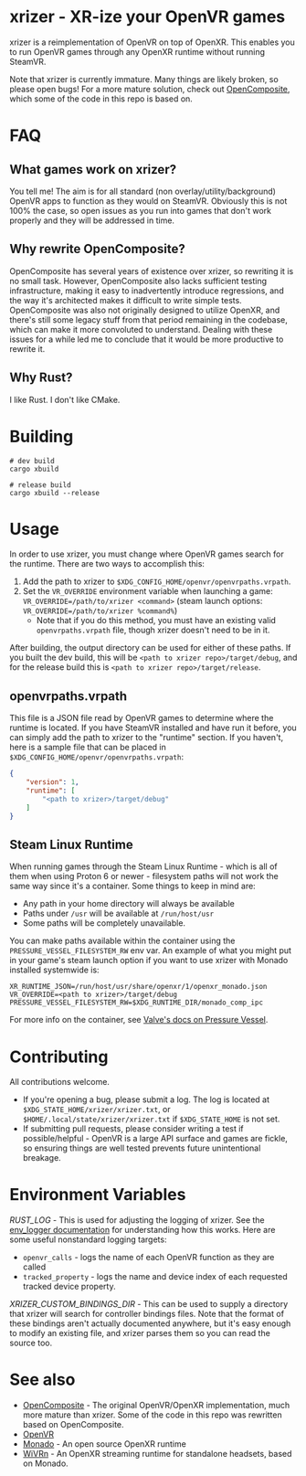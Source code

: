 # xrizer - XR-ize your OpenVR games

xrizer is a reimplementation of OpenVR on top of OpenXR. This enables you to run OpenVR games through any OpenXR runtime without running SteamVR.

Note that xrizer is currently immature. Many things are likely broken, so please open bugs! For a more mature solution, check out [OpenComposite](https://gitlab.com/znixian/OpenComposite), which some of the code in this repo is based on.

# FAQ

## What games work on xrizer?

You tell me! The aim is for all standard (non overlay/utility/background) OpenVR apps to function as they would on SteamVR. Obviously this is not 100% the case, so open issues as you run into games that don't work properly and they will be addressed in time.

## Why rewrite OpenComposite?

OpenComposite has several years of existence over xrizer, so rewriting it is no small task. However, OpenComposite also lacks sufficient testing infrastructure, making it easy to inadvertently introduce regressions, and the way it's architected makes it difficult to write simple tests. OpenComposite was also not originally designed to utilize OpenXR, and there's still some legacy stuff from that period remaining in the codebase, which can make it more convoluted to understand. Dealing with these issues for a while led me to conclude that it would be more productive to rewrite it.
## Why Rust?

I like Rust. I don't like CMake.


# Building
```
# dev build
cargo xbuild

# release build
cargo xbuild --release
```

# Usage

In order to use xrizer, you must change where OpenVR games search for the runtime. There are two ways to accomplish this:

1. Add the path to xrizer to `$XDG_CONFIG_HOME/openvr/openvrpaths.vrpath`.
2. Set the `VR_OVERRIDE` environment variable when launching a game: `VR_OVERRIDE=/path/to/xrizer <command>` (steam launch options: `VR_OVERRIDE=/path/to/xrizer %command%`)
   - Note that if you do this method, you must have an existing valid `openvrpaths.vrpath` file, though xrizer doesn't need to be in it.


After building, the output directory can be used for either of these paths. If you built the dev build, this will be `<path to xrizer repo>/target/debug`, and for the release build this is `<path to xrizer repo>/target/release`.

## openvrpaths.vrpath

This file is a JSON file read by OpenVR games to determine where the runtime is located. If you have SteamVR installed and have run it before, you can simply add the path to xrizer to the "runtime" section.
If you haven't, here is a sample file that can be placed in `$XDG_CONFIG_HOME/openvr/openvrpaths.vrpath`:
```json
{
    "version": 1,
    "runtime": [
        "<path to xrizer>/target/debug"
    ]
}
```

## Steam Linux Runtime

When running games through the Steam Linux Runtime - which is all of them when using Proton 6 or newer - filesystem paths will not work the same way since it's a container. Some things to keep in mind are:
- Any path in your home directory will always be available
- Paths under `/usr` will be available at `/run/host/usr`
- Some paths will be completely unavailable.

You can make paths available within the container using the `PRESSURE_VESSEL_FILESYSTEM_RW` env var. An example of what you might put in your game's steam launch option if you want to use xrizer with Monado installed systemwide is:
```
XR_RUNTIME_JSON=/run/host/usr/share/openxr/1/openxr_monado.json VR_OVERRIDE=<path to xrizer>/target/debug PRESSURE_VESSEL_FILESYSTEM_RW=$XDG_RUNTIME_DIR/monado_comp_ipc
```
For more info on the container, see [Valve's docs on Pressure Vessel](https://gitlab.steamos.cloud/steamrt/steam-runtime-tools/-/blob/main/pressure-vessel/wrap.1.md).

# Contributing

All contributions welcome.
- If you're opening a bug, please submit a log. The log is located at `$XDG_STATE_HOME/xrizer/xrizer.txt`, or `$HOME/.local/state/xrizer/xrizer.txt` if `$XDG_STATE_HOME` is not set.
- If submitting pull requests, please consider writing a test if possible/helpful - OpenVR is a large API surface and games are fickle, so ensuring things are well tested prevents future unintentional breakage.

# Environment Variables
_RUST_LOG_ - This is used for adjusting the logging of xrizer. See the [env_logger documentation](https://docs.rs/env_logger/latest/env_logger/#enabling-logging) for understanding how this works. Here are some useful nonstandard logging targets:
- `openvr_calls` - logs the name of each OpenVR function as they are called
- `tracked_property` - logs the name and device index of each requested tracked device property.

_XRIZER_CUSTOM_BINDINGS_DIR_ - This can be used to supply a directory that xrizer will search for controller bindings files. Note that the format of these bindings aren't actually documented anywhere, but it's easy enough to modify an existing file, and xrizer parses them so you can read the source too.

# See also

- [OpenComposite](https://gitlab.com/znixian/OpenOVR) - The original OpenVR/OpenXR implementation, much more mature than xrizer. Some of the code in this repo was rewritten based on OpenComposite.
- [OpenVR](https://github.com/ValveSoftware/openvr)
- [Monado](https://gitlab.freedesktop.org/monado/monado) - An open source OpenXR runtime
- [WiVRn](https://github.com/WiVRn/WiVRn) - An OpenXR streaming runtime for standalone headsets, based on Monado.
